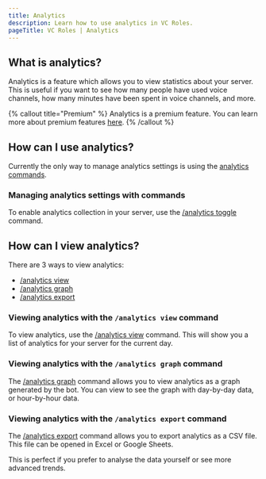 ```yaml
---
title: Analytics
description: Learn how to use analytics in VC Roles.
pageTitle: VC Roles | Analytics
---
```


## What is analytics?

Analytics is a feature which allows you to view statistics about your server. This is useful if you want to see how many people have used voice channels, how many minutes have been spent in voice channels, and more.

{% callout title="Premium" %}
Analytics is a premium feature. You can learn more about premium features [here](/premium).
{% /callout %}

## How can I use analytics?

Currently the only way to manage analytics settings is using the [analytics commands](/docs/commands/analytics).

### Managing analytics settings with commands

To enable analytics collection in your server, use the [/analytics toggle](/docs/commands/analytics#analytics-toggle) command.

## How can I view analytics?

There are 3 ways to view analytics:

-   [/analytics view](/docs/commands/analytics#analytics-view)
-   [/analytics graph](/docs/commands/analytics#analytics-graph)
-   [/analytics export](/docs/commands/analytics#analytics-export)

### Viewing analytics with the `/analytics view` command

To view analytics, use the [/analytics view](/docs/commands/analytics#analytics-view) command. This will show you a list of analytics for your server for the current day.

### Viewing analytics with the `/analytics graph` command

The [/analytics graph](/docs/commands/analytics#analytics-graph) command allows you to view analytics as a graph generated by the bot. You can view to see the graph with day-by-day data, or hour-by-hour data.

### Viewing analytics with the `/analytics export` command

The [/analytics export](/docs/commands/analytics#analytics-export) command allows you to export analytics as a CSV file. This file can be opened in Excel or Google Sheets.

This is perfect if you prefer to analyse the data yourself or see more advanced trends.
